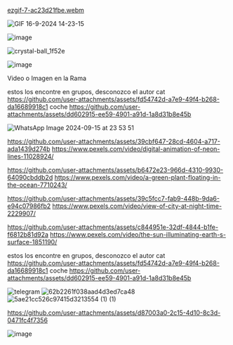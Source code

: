 [ezgif-7-ac23d21fbe.webm](https://github.com/user-attachments/assets/ac4f880c-667b-4a80-8797-07aab44c0651)


![GIF 16-9-2024 14-23-15](https://github.com/user-attachments/assets/7d103914-c7bd-44e9-b3b5-38ad9f2cdae6)

![image](https://github.com/user-attachments/assets/6a2efba9-9b47-4195-9ae2-64592352e888)

![crystal-ball_1f52e](https://github.com/user-attachments/assets/0a6086f1-b8bc-4567-93fa-102b68d55ab9)

![image](https://github.com/user-attachments/assets/1d33c20a-1af9-42ee-a6d7-4c2e03254f78)



Video o Imagen en la Rama

estos los encontre en grupos, desconozco el autor
cat
https://github.com/user-attachments/assets/fd54742d-a7e9-49f4-b268-da16689918c1
coche
https://github.com/user-attachments/assets/dd602915-ee59-4901-a91d-1a8d31b8e45b


![WhatsApp Image 2024-09-15 at 23 53 51](https://github.com/user-attachments/assets/6333c3c2-e89b-4ef6-86f7-c2bfad02a5dd)


https://github.com/user-attachments/assets/39cbf647-28cd-4604-a717-ada1439d274b
https://www.pexels.com/video/digital-animation-of-neon-lines-11028924/

https://github.com/user-attachments/assets/b6472e23-966d-4310-9930-64090cbddb2d
https://www.pexels.com/video/a-green-plant-floating-in-the-ocean-7710243/

https://github.com/user-attachments/assets/39c5fcc7-fab9-448b-9da6-e94c07986fb2
https://www.pexels.com/video/view-of-city-at-night-time-2229907/


https://github.com/user-attachments/assets/c844951e-32df-4844-b1fe-f6812b81d92a
https://www.pexels.com/video/the-sun-illuminating-earth-s-surface-1851190/

estos los encontre en grupos, desconozco el autor
cat
https://github.com/user-attachments/assets/fd54742d-a7e9-49f4-b268-da16689918c1
coche
https://github.com/user-attachments/assets/dd602915-ee59-4901-a91d-1a8d31b8e45b



![telegram](https://github.com/user-attachments/assets/56428364-a368-4443-af8a-d751bbd1481f)
![62b2261f038aad4d3ed7ca48](https://github.com/user-attachments/assets/ad78bfde-436e-49f5-86a6-873fbb2a28b3)
![5ae21cc526c97415d3213554 (1) (1)](https://github.com/user-attachments/assets/ab0d8b0c-0031-44d5-9204-dc92b0b72726)



https://github.com/user-attachments/assets/d87003a0-2c15-4d10-8c3d-0471fc4f7356

![image](https://github.com/user-attachments/assets/5e385104-eda9-4ed0-a50d-a13c42163843)
